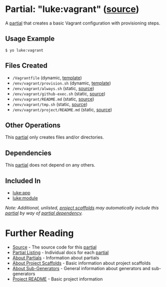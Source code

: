 # Partial: "luke:vagrant" ([source](../../generators/vagrant/index.js))

A [partial](../partials.md) that creates a basic Vagrant configuration with 
provisioning steps.

## Usage Example

```
$ yo luke:vagrant
```

## Files Created

* `/Vagrantfile` (dynamic, [template](../../templates/core/_Vagrantfile))
* `/env/vagrant/provision.sh` (dynamic, [template](../../templates/core/env/vagrant/_provision.sh))
* `/env/vagrant/always.sh` (static, [source](../../templates/core/env/vagrant/_always.sh))
* `/env/vagrant/github-exec.sh` (static, [source](../../templates/core/env/vagrant/_github-exec.sh))
* `/env/vagrant/README.md` (static, [source](../../templates/core/env/vagrant/_README.md))
* `/env/vagrant/tmp.sh` (static, [source](../../templates/core/env/vagrant/_tmp.sh))
* `/env/vagrant/project/README.md` (static, [source](../../templates/core/env/vagrant/project/_README.md))

## Other Operations

This [partial](../partials.md) only creates files and/or directories.

## Dependencies

This [partial](../partials.md) does not depend on any others.

## Included In

* [luke:app](../project-scaffolds/app.md)
* [luke:module](../project-scaffolds/module.md)

_Note: Additional, unlisted, [project scaffolds](../project-scaffolds.md) may
automatically include this [partial](../partials.md) by way of
[partial dependency](../partials.md#partial-dependency)._

# Further Reading

* [Source](../../generators/vagrant/index.js) - The source code for this [partial](../partials.md)
* [Partial Listing](./) - Individual docs for each [partial](../partials.md)
* [About Partials](../partials.md) - Information about partials
* [About Project Scaffolds](../project-scaffolds.md) - Basic information about project scaffolds
* [About Sub-Generators](../generators.md) - General information about generators and sub-generators
* [Project README](../README.md) - Basic project information